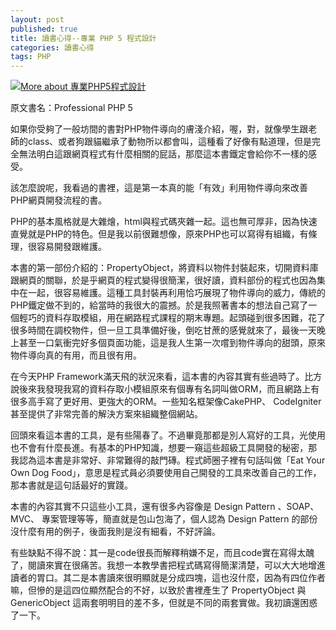 ```yaml
---
layout: post
published: true
title: 讀書心得--專業 PHP 5 程式設計
categories: 讀書心得
tags: PHP
---
```


<a href="http://www.anobii.com/books/%E5%B0%88%E6%A5%ADPHP5%E7%A8%8B%E5%BC%8F%E8%A8%AD%E8%A8%88/9789864218301/0107371af47c0ceaa7/" class="book-cover" title="More about 專業PHP5程式設計"><img alt="More about 專業PHP5程式設計" src="http://image.anobii.com/anobi/image_book.php?type=4&amp;item_id=0107371af47c0ceaa7&amp;time=0" title="More about 專業PHP5程式設計" /></a>

原文書名：Professional PHP 5

如果你受夠了一般坊間的書對PHP物件導向的膚淺介紹，喔，對，就像學生跟老師的class、或者狗跟貓繼承了動物所以都會叫，這種看了好像有點道理，但是完全無法明白這跟網頁程式有什麼相關的屁話，那麼這本書鐵定會給你不一樣的感受。

該怎麼說呢，我看過的書裡，這是第一本真的能「有效」利用物件導向來改善PHP網頁開發流程的書。

PHP的基本風格就是大雜燴，html與程式碼夾雜一起。這也無可厚非，因為快速直覺就是PHP的特色。但是我以前很難想像，原來PHP也可以寫得有組織，有條理，很容易開發跟維護。

本書的第一部份介紹的：PropertyObject，將資料以物件封裝起來，切開資料庫跟網頁的關聯，於是乎網頁的程式變得很簡潔，很好讀，資料部份的程式也因為集中在一起，很容易維護。這種工具封裝再利用恰巧展現了物件導向的威力，傳統的PHP鐵定做不到的，給當時的我很大的震撼。於是我照著書本的想法自己寫了一個輕巧的資料存取模組，用在網路程式課程的期末專題。起頭碰到很多困難，花了很多時間在調校物件，但一旦工具準備好後，倒吃甘蔗的感覺就來了，最後一天晚上甚至一口氣衝完好多個頁面功能，這是我人生第一次嚐到物件導向的甜頭，原來物件導向真的有用，而且很有用。

在今天PHP Framework滿天飛的狀況來看，這本書的內容其實有些過時了。比方說後來我發現我寫的資料存取小模組原來有個專有名詞叫做ORM，而且網路上有很多高手寫了更好用、更強大的ORM。一些知名框架像CakePHP、 CodeIgniter甚至提供了非常完善的解決方案來組織整個網站。

回頭來看這本書的工具，是有些陽春了。不過畢竟那都是別人寫好的工具，光使用也不會有什麼長進。有基本的PHP知識，想要一窺這些超級工具開發的秘密，那我認為這本書是非常好、非常難得的敲門磚。程式師圈子裡有句話叫做「Eat Your Own Dog Food」，意思是程式員必須要使用自己開發的工具來改善自己的工作，那本書就是這句話最好的實踐。

本書的內容其實不只這些小工具，還有很多內容像是 Design Pattern 、SOAP、MVC、 專案管理等等，簡直就是包山包海了，個人認為 Design Pattern 的部份沒什麼有用的例子，後面我則是沒有細看，不好評論。

有些缺點不得不說：其一是code很長而解釋稍嫌不足，而且code實在寫得太醜了，閱讀來實在很痛苦。我想一本教學書把程式碼寫得簡潔清楚，可以大大地增進讀者的胃口。其二是本書讀來很明顯就是分成四塊，這也沒什麼，因為有四位作者嘛，但慘的是這四位顯然配合的不好，以致於書裡產生了 PropertyObject 與 GenericObject 這兩套明明目的差不多，但就是不同的兩套實做。我初讀還困惑了一下。

